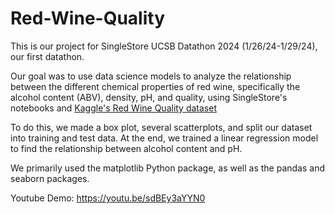 # Red-Wine-Quality
This is our project for SingleStore UCSB Datathon 2024 (1/26/24-1/29/24), our first datathon.

Our goal was to use data science models to analyze the relationship between the
different chemical properties of red wine, specifically the alcohol content (ABV), 
density, pH, and quality, using SingleStore's notebooks and [Kaggle's Red Wine Quality dataset](https://www.kaggle.com/datasets/uciml/red-wine-quality-cortez-et-al-2009/data)


To do this, we made a box plot, several scatterplots, and split our dataset into training and test data. At the end, we trained a linear regression model to find the relationship between
alcohol content and pH.

We primarily used the matplotlib Python package, as well as the pandas and seaborn packages.

Youtube Demo: https://youtu.be/sdBEy3aYYN0
